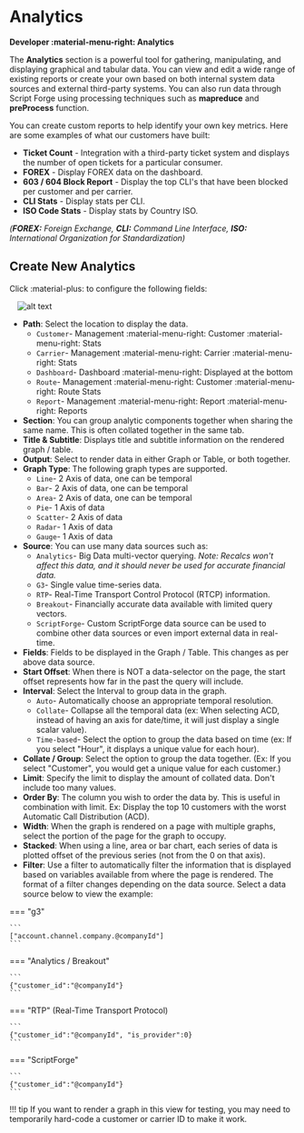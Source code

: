 # Analytics
**Developer :material-menu-right: Analytics**

The **Analytics** section is a powerful tool for gathering, manipulating, and displaying graphical and tabular data. You can view and edit a wide range of existing reports or create your own based on both internal system data sources and external third-party systems. You can also run data through Script Forge using processing techniques such as **mapreduce** and **preProcess** function. 

You can create custom reports to help identify your own key metrics. Here are some examples of what our customers have built:

* **Ticket Count** - Integration with a third-party ticket system and displays the number of open tickets for a particular consumer.
* **FOREX** - Display FOREX data on the dashboard.
* **603 / 604 Block Report** - Display the top CLI's that have been blocked per customer and per carrier.
* **CLI Stats** - Display stats per CLI.
* **ISO Code Stats** - Display stats by Country ISO.

*(**FOREX:** Foreign Exchange, **CLI:** Command Line Interface, **ISO:** International Organization for Standardization)*

## Create New Analytics
Click :material-plus: to configure the following fields:

&emsp;![alt text][analytics]

+ **Path**: Select the location to display the data.
    + `Customer`- Management :material-menu-right: Customer :material-menu-right: Stats
    + `Carrier`- Management :material-menu-right: Carrier :material-menu-right: Stats
    + `Dashboard`- Dashboard :material-menu-right: Displayed at the bottom
    + `Route`- Management :material-menu-right: Customer :material-menu-right: Route Stats
    + `Report`- Management :material-menu-right: Report :material-menu-right: Reports
+ **Section**: You can group analytic components together when sharing the same name. This is often collated together in the same tab.
+ **Title & Subtitle**: Displays title and subtitle information on the rendered graph / table.
+ **Output**: Select to render data in either Graph or Table, or both together.
+ **Graph Type**: The following graph types are supported.
    + `Line`- 2 Axis of data, one can be temporal
    + `Bar`- 2 Axis of data, one can be temporal
    + `Area`- 2 Axis of data, one can be temporal
    + `Pie`- 1 Axis of data
    + `Scatter`- 2 Axis of data
    + `Radar`- 1 Axis of data
    + `Gauge`- 1 Axis of data
+ **Source**: You can use many data sources such as:
    + `Analytics`- Big Data multi-vector querying. *Note: Recalcs won't affect this data, and it should never be used for accurate financial data.*
    + `G3`- Single value time-series data.
    + `RTP`- Real-Time Transport Control Protocol (RTCP) information.
    + `Breakout`- Financially accurate data available with limited query vectors.
    + `ScriptForge`- Custom ScriptForge data source can be used to combine other data sources or even import external data in real-time.
+ **Fields**:  Fields to be displayed in the Graph / Table. This changes as per above data source.
+ **Start Offset**: When there is NOT a data-selector on the page, the start offset represents how far in the past the query will include.
+ **Interval**: Select the Interval to group data in the graph. 
    + `Auto`- Automatically choose an appropriate temporal resolution.
    + `Collate`- Collapse all the temporal data (ex: When selecting ACD, instead of having an axis for date/time, it will just display a single scalar value).
    + `Time-based`- Select the option to group the data based on time (ex: If you select "Hour", it displays a unique value for each hour).
+ **Collate / Group**: Select the option to group the data together. (Ex: If you select "Customer", you would get a unique value for each customer.)
+ **Limit**: Specify the limit to display the amount of collated data. Don't include too many values.
+ **Order By**: The column you wish to order the data by. This is useful in combination with limit. Ex: Display the top 10 customers with the worst Automatic Call Distribution (ACD).
+ **Width**: When the graph is rendered on a page with multiple graphs, select the portion of the page for the graph to occupy.
+ **Stacked**: When using a line, area or bar chart, each series of data is plotted offset of the previous series (not from the 0 on that axis).
+ **Filter**: Use a filter to automatically filter the information that is displayed based on variables available from where the page is rendered. The format of a filter changes depending on the data source. Select a data source below to view the example:



=== "g3"

    ```
    ["account.channel.company.@companyId"]
    ```
	
=== "Analytics / Breakout"

    ```
	{"customer_id":"@companyId"}
    ```
	
=== "RTP" (Real-Time Transport Protocol)

    ```
	{"customer_id":"@companyId", "is_provider":0}
    ```

=== "ScriptForge"

    ```
	{"customer_id":"@companyId"}
    ```

!!! tip
	If you want to render a graph in this view for testing, you may need to temporarily hard-code a customer or carrier ID to make it work.


[analytics]: /developers/img/analytics.png "Analytics"

